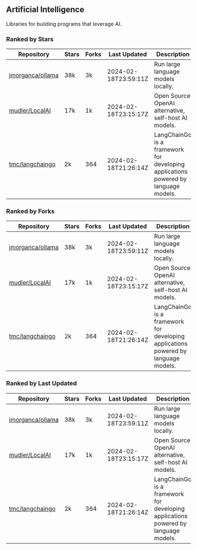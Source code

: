 ## Artificial Intelligence

Libraries for building programs that leverage AI.

### Ranked by Stars

| Repository | Stars | Forks | Last Updated | Description | 
|------------|-------|-------|--------------|-------------|
| [jmorganca/ollama](https://github.com/jmorganca/ollama) | 38k | 3k | 2024-02-18T23:59:11Z |  Run large language models locally. |
| [mudler/LocalAI](https://github.com/mudler/LocalAI) | 17k | 1k | 2024-02-18T23:15:17Z |  Open Source OpenAI alternative, self-host AI models. |
| [tmc/langchaingo](https://github.com/tmc/langchaingo) | 2k | 364 | 2024-02-18T21:26:14Z |  LangChainGo is a framework for developing applications powered by language models. |

### Ranked by Forks

| Repository | Stars | Forks | Last Updated | Description | 
|------------|-------|-------|--------------|-------------|
| [jmorganca/ollama](https://github.com/jmorganca/ollama) | 38k | 3k | 2024-02-18T23:59:11Z |  Run large language models locally. |
| [mudler/LocalAI](https://github.com/mudler/LocalAI) | 17k | 1k | 2024-02-18T23:15:17Z |  Open Source OpenAI alternative, self-host AI models. |
| [tmc/langchaingo](https://github.com/tmc/langchaingo) | 2k | 364 | 2024-02-18T21:26:14Z |  LangChainGo is a framework for developing applications powered by language models. |

### Ranked by Last Updated

| Repository | Stars | Forks | Last Updated | Description | 
|------------|-------|-------|--------------|-------------|
| [jmorganca/ollama](https://github.com/jmorganca/ollama) | 38k | 3k | 2024-02-18T23:59:11Z |  Run large language models locally. |
| [mudler/LocalAI](https://github.com/mudler/LocalAI) | 17k | 1k | 2024-02-18T23:15:17Z |  Open Source OpenAI alternative, self-host AI models. |
| [tmc/langchaingo](https://github.com/tmc/langchaingo) | 2k | 364 | 2024-02-18T21:26:14Z |  LangChainGo is a framework for developing applications powered by language models. |


